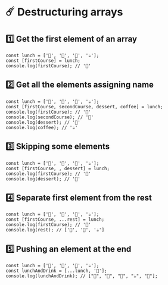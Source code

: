 # ☄️ Destructuring arrays

## 1️⃣ Get the first element of an array

```
const lunch = ['🍝', '🥩', '🍎', '☕'];
const [firstCourse] = lunch;
console.log(firstCourse); // '🍝'
```

## 2️⃣ Get all the elements assigning name

```
const lunch = ['🍝', '🥩', '🍎', '☕'];
const [firstCourse, secondCourse, dessert, coffee] = lunch;
console.log(firstCourse); // '🍝'
console.log(secondCourse); // '🥩'
console.log(dessert); // '🍎'
console.log(coffee); // '☕'
```

## 3️⃣ Skipping some elements

```
const lunch = ['🍝', '🥩', '🍎', '☕'];
const [firstCourse, , dessert] = lunch;
console.log(firstCourse); // '🍝'
console.log(dessert); // '🍎'
```

## 4️⃣ Separate first element from the rest

```
const lunch = ['🍝', '🥩', '🍎', '☕'];
const [firstCourse, ...rest] = lunch;
console.log(firstCourse); // '🍝'
console.log(rest); // ['🥩', '🍎', '☕']
```

## 5️⃣ Pushing an element at the end

```
const lunch = ['🍝', '🥩', '🍎', '☕'];
const lunchAndDrink = [...lunch, '🍷'];
console.log(lunchAndDrink); // ["🍝", "🥩", "🍎", "☕", "🍷"];
```
